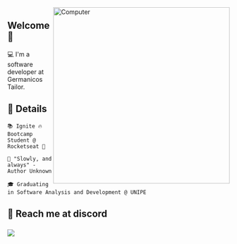 <img src="https://raw.githubusercontent.com/MicaelliMedeiros/micaellimedeiros/master/image/computer-illustration.png" min-width="400px" max-width="400px" width="400px" align="right" alt="Computer">

<h2 align="left">Welcome 💜</h2>
<p>
  💻 I'm a software developer at Germanicos Tailor.
</p>


## 🚀 Details

<p align="left">
  <p>
  <code>📚 Ignite 🔥 Bootcamp Student @ Rocketseat 🚀</code>
  </p>
  <p>
  <code>🎯 "Slowly, and always" - Author Unknown</code>
  </p>
  <p>
   <code>🎓 Graduating in Software Analysis and Development @ UNIPE</code>
  </p> 
</p>

<h2 align="left">📧 Reach me at discord</h2>
<h3 align="left"><img src="https://i.imgur.com/MHwyBfU.png" /></h3>
